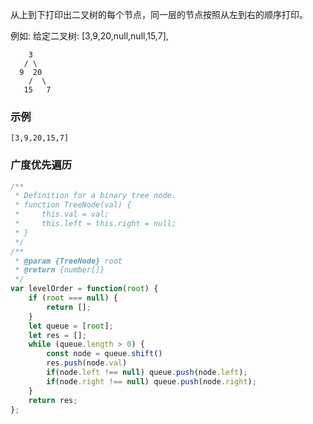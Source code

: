 从上到下打印出二叉树的每个节点，同一层的节点按照从左到右的顺序打印。

例如:
给定二叉树: [3,9,20,null,null,15,7],

```
    3
   / \
  9  20
    /  \
   15   7
```

### 示例

```
[3,9,20,15,7]
```

### 广度优先遍历

```js
/**
 * Definition for a binary tree node.
 * function TreeNode(val) {
 *     this.val = val;
 *     this.left = this.right = null;
 * }
 */
/**
 * @param {TreeNode} root
 * @return {number[]}
 */
var levelOrder = function(root) {
    if (root === null) {
        return [];
    }
    let queue = [root];
    let res = [];
    while (queue.length > 0) {
        const node = queue.shift()
        res.push(node.val)
        if(node.left !== null) queue.push(node.left);
        if(node.right !== null) queue.push(node.right);
    }
    return res;
};
```